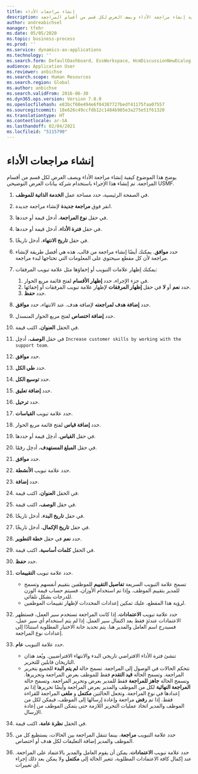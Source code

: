 ```yaml
---
title: إنشاء مراجعات الأداء
description: يوضح هذا الموضوع كيفية إنشاء مراجعة الأداء ويصف الغرض لكل قسم من أقسام المراجعة.
author: andreabichsel
manager: tfehr
ms.date: 05/05/2020
ms.topic: business-process
ms.prod: ''
ms.service: dynamics-ax-applications
ms.technology: ''
ms.search.form: DefaultDashboard, EssWorkspace, HcmDiscussionNewDialog, HcmDiscussion, HcmDiscussionChangeSettings, HcmDiscussionAddGoalDialog, HcmTopicCreate, HcmMeasurementDetailDialog, HcmPerfJournalAdd, HcmEmployeeDevelopmentWorkspace
audience: Application User
ms.reviewer: anbichse
ms.search.scope: Human Resources
ms.search.region: Global
ms.author: anbichse
ms.search.validFrom: 2016-06-30
ms.dyn365.ops.version: Version 7.0.0
ms.openlocfilehash: e83bcf60e494e6f04387727bedf41175faa07557
ms.sourcegitcommit: 18e626c49ccfdb12c1484b985e3a275e51f61320
ms.translationtype: HT
ms.contentlocale: ar-SA
ms.lasthandoff: 02/04/2021
ms.locfileid: "5115790"
---
```

# <a name="create-performance-reviews"></a>إنشاء مراجعات الأداء


يوضح هذا الموضوع كيفية إنشاء مراجعة الأداء ويصف الغرض لكل قسم من أقسام المراجعة. تم إنشاء هذا الإجراء باستخدام شركة بيانات العرض التوضيحي USMF.

1. في الصفحة الرئيسية، حدد مساحة عمل **الخدمة الذاتية للموظف**.
2. انقر فوق **مراجعة جديدة** لإنشاء مراجعة جديدة.
3. في حقل **نوع المراجعة**، أدخل قيمة أو حددها.
4. في حقل **فترة الأداء**، أدخل قيمة أو حددها.
5. في حقل **تاريخ الانتهاء**، أدخل تاريخًا.
6. حدد **موافق**. يمكنك أيضًا إنشاء مراجعة من قالب. هذه هي أفضل طريقة لإنشاء مراجعة لأن كل مقطع سيحتوي على المعلومات التي تحتاجها لبدء مراجعة.  
7. يمكنك إظهار علامات التبويب أو إخفاؤها مثل علامة تبويب المرفقات:

    1. في جزء الإجراء، حدد **إظهار الأقسام** لفتح قائمة مربع الحوار.
    1. حدد **نعم** أو **لا** في حقل **إظهار المرفقات** لإظهار علامة تبويب المرفقات أو إخفائها.
    1. حدد **حفظ**.

8. حدد **إضافة هدف لمراجعته** لإضافة هدف. عند الانتهاء، حدد **موافق**.
9. حدد **إضافة اختصاص** لفتح مربع الحوار المنسدل.
10. في الحقل **العنوان**، اكتب قيمة.
11. في حقل **الوصف**، أدخِل `Increase customer skills by working with the support team`.
12. حدد **موافق**.
13. حدد **طي الكل**.
14. حدد **توسيع الكل‬**.
15. حدد **إضافة تعليق**.
16. حدد **ترحيل**.
17. حدد علامة تبويب **القياسات‬**.
18. حدد **إضافة قياس** لفتح قائمة مربع الحوار.
19. في حقل **القياس‬**، أدخِل قيمة أو حددها.
26. في حقل **المبلغ المستهدف**، أدخِل رقمًا.
20. حدد **موافق**.
21. حدد علامة تبويب **الأنشطة‬**.
22. حدد **إضافة**.
23. في الحقل **العنوان**، اكتب قيمة.
24. في حقل **الوصف**، اكتب قيمة.
25. في حقل **تاريخ البدء**، أدخل تاريخًا.
26. في حقل **تاريخ الإكمال**، أدخل تاريخًا.
27. حدد **نعم** في حقل **خطة التطوير**.
28. في الحقل **كلمات أساسية**، اكتب قيمة.
29. حدد **حفظ**.
30. حدد علامة تبويب **التقييمات‬**.  

    - تسمح علامة التبويب السريعة **تفاصيل التقييم** للموظفين بتقييم أنفسهم وتسمح للمدير بتقييم الموظف. وإذا تم استخدام الأوزان، فسيتم حساب قيمة الوزن للدرجات بشكل تلقائي.  
    - لرؤية هذا المقطع، عليك تمكين إعدادات المحددات لإظهار تقييمات الموظفين.  

31. حدد علامة تبويب **الاعتمادات‬**، إذا كانت المراجعة تستخدم سير العمل، فستظهر الاعتمادات عندئذٍ فقط بعد اكتمال سير العمل. إذا لم يتم استخدام أي سير عمل، فسيدرج اسم العامل والمدير هنا. يتم تحديد خانة الاختيار المطلوبة استنادًا إلى إعدادات نوع المراجعة.  
32. حدد علامة التبويب **عام**.

    - تنشئ فترة الأداء الافتراضي تاريخي البدء والانتهاء الافتراضيين. ويُعد هذان التاريخان قابلين للتحرير.  
    - تتحكم الحالات في الوصول إلى المراجعة. تسمح حالة **لم يتم البدء** للجميع بتحرير المراجعة. وتسمح الحالة **قيد التقدم** فقط للموظف بعرض المراجعة وتحريرها. وتسمح الحالة **جاهز للمراجعة** فقط للمدير بعرض وتحرير المراجعة. وتسمح حالة **المراجعة النهائية** لكل من الموظف والمدير بعرض المراجعة وأيضًا تحريرها إذا تم إعدادها في نوع المراجعة. وتجعل الحالتين **مكتمل** و **ملغى** المراجعة للقراءة فقط. إذا تم **رفض** مراجعة وإعادة إرسالها إلى الموظف، فيمكن لكل من الموظف والمدير اتخاذ عمليات التحرير اللازمة حتى يتمكن الموظف من إعادة الإرسال.

33. في الحقل **نظرة عامة**، اكتب قيمة.
34. حدد علامة التبويب **مراجعة**، بينما تتنقل المراجعة بين الحالات، يستطيع كل من الموظف والمدير إضافة التعليقات لكل هدف أو اختصاص.  
35. حدد علامة تبويب **الاعتمادات**، يمكن أن يقوم العامل والمدير بالاعتماد على المراجعة. عند إكمال كافة الاعتمادات المطلوبة، تتغير الحالة إلى **مكتمل** ولا يمكن بعد ذلك إجراء أي تغييرات.  

